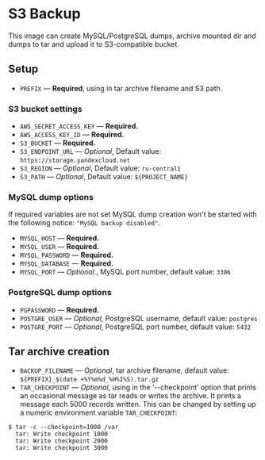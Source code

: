 # S3 Backup

This image can create MySQL/PostgreSQL dumps, archive mounted dir and dumps to tar and upload it to S3-compatible bucket.

## Setup

- `PREFIX` — **Required**, using in tar archive filename and S3 path.

### S3 bucket settings

- `AWS_SECRET_ACCESS_KEY` — **Required.**
- `AWS_ACCESS_KEY_ID` — **Required.**
- `S3_BUCKET` — **Required.**
- `S3_ENDPOINT_URL` — _Optional_, Default value: `https://storage.yandexcloud.net`
- `S3_REGION` — _Optional_, Default value: `ru-central1`
- `S3_PATH` — _Optional_, Default value: `${PROJECT_NAME}`

### MySQL dump options

If required variables are not set MySQL dump creation won't be started with the following notice: `"MySQL backup disabled"`.
- `MYSQL_HOST` — **Required.**
- `MYSQL_USER` — **Required.**
- `MYSQL_PASSWORD` — **Required.**
- `MYSQL_DATABASE` — **Required.**
- `MYSQL_PORT` — _Optional._, MySQL port number, default value: `3306`

### PostgreSQL dump options

- `PGPASSWORD` — **Required.**
- `POSTGRE_USER` — _Optional_, PostgreSQL username, default value: `postgres`
- `POSTGRE_PORT` — _Optional_, PostgreSQL port number, default value: `5432`

## Tar archive creation

- `BACKUP_FILENAME` — _Optional_, tar archive filename, default value: `${PREFIX}_$(date +%Y%m%d_%H%I%S).tar.gz`
- `TAR_CHECKPOINT` — _Optional_, using in the ‘--checkpoint’ option that prints an occasional message as tar reads or writes the archive. It prints a message each 5000 records written. This can be changed by setting up a numeric environment variable `TAR_CHECKPOINT`:<br />
```shell
$ tar -c --checkpoint=1000 /var
  tar: Write checkpoint 1000
  tar: Write checkpoint 2000
  tar: Write checkpoint 3000
```